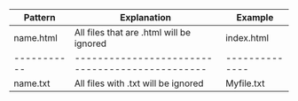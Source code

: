 Pattern	   | Explanation	                                 |     Example
-----------|-----------------------------------------------|--------------
name.html	 | All files that are .html will be ignored	     | index.html
-----------|-----------------------------------------------|--------------
name.txt	 | All files with .txt will be ignored	         |   Myfile.txt
